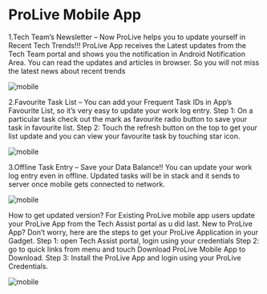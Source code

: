 # ProLive Mobile App 


1.Tech Team’s Newsletter – Now ProLive helps you to update yourself in Recent Tech Trends!!! 
 ProLive App receives the Latest updates from the Tech Team portal and shows you the notification in Android Notification Area. You can read the updates and articles in browser. So you will not miss the latest news about recent trends


![mobile](http://apps.kgfsl.com/proliveapitest/logs/MobileApp.png)

2.Favourite Task List – You can add your Frequent Task IDs in App’s Favourite List, so it’s very easy to update your work log entry.
Step 1: On a particular task check out the mark as favourite radio button to save your task in favourite list.
Step 2: Touch the refresh button on the top to get your list update and you can view your favourite task by touching star icon.

![mobile](http://apps.kgfsl.com/proliveapitest/logs/MobileApp1.png)

3.Offline Task Entry – Save your Data Balance!!
You can update your work log entry even in offline. Updated tasks will be in stack and it sends to server once mobile gets connected to network.

![mobile](http://apps.kgfsl.com/proliveapitest/logs/MobileApp2.png)

How to get updated version?
For Existing ProLive mobile app users update your ProLive App from the Tech Assist portal as u did last. 
New to ProLive App? Don’t worry, here are the steps to get your ProLive Application in your Gadget.
Step 1: open Tech Assist portal, login using your credentials
Step 2: go to quick links from menu and touch Download ProLive Mobile App to Download.
Step 3: Install the ProLive App and login using your ProLive Credentials.

![mobile](http://apps.kgfsl.com/proliveapitest/logs/MobileApp3.png)
